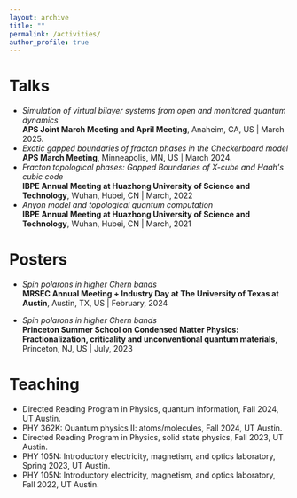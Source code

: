 ```yaml
---
layout: archive
title: ""
permalink: /activities/
author_profile: true
---
```


Talks
=====
* _Simulation of virtual bilayer systems from open and monitored quantum dynamics_ <br>
  **APS Joint March Meeting and April Meeting**, Anaheim, CA, US | March 2025.
* _Exotic gapped boundaries of fracton phases in the Checkerboard model_ <br>
  **APS March Meeting**, Minneapolis, MN, US | March 2024.
* _Fracton topological phases: Gapped Boundaries of X-cube and Haah's cubic code_ <br>
  **IBPE Annual Meeting at Huazhong University of Science and Technology**, Wuhan, Hubei, CN | March, 2022
* _Anyon model and topological quantum computation_ <br>
  **IBPE Annual Meeting at Huazhong University of Science and Technology**, Wuhan, Hubei, CN | March, 2021


Posters
=======

* _Spin polarons in higher Chern bands_ <br>
  **MRSEC Annual Meeting + Industry Day at The University of Texas at Austin**, Austin, TX, US | February, 2024
  
* _Spin polarons in higher Chern bands_ <br>
  **Princeton Summer School on Condensed Matter Physics: Fractionalization, criticality and unconventional quantum materials**, Princeton, NJ, US | July, 2023
  
Teaching
========

* Directed Reading Program in Physics, quantum information, Fall 2024, UT Austin.
* PHY 362K: Quantum physics II: atoms/molecules, Fall 2024, UT Austin.
* Directed Reading Program in Physics, solid state physics, Fall 2023, UT Austin.
* PHY 105N: Introductory electricity, magnetism, and optics laboratory, Spring 2023, UT Austin.
* PHY 105N: Introductory electricity, magnetism, and optics laboratory, Fall 2022, UT Austin.
